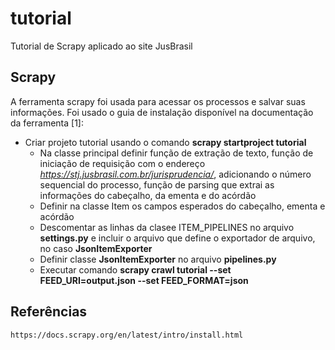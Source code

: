 # tutorial
Tutorial de Scrapy aplicado ao site JusBrasil

## Scrapy
A ferramenta scrapy foi usada para acessar os processos e salvar suas informações. 
Foi usado o guia de instalação disponível na documentação da ferramenta [1]: 
  * Criar projeto tutorial usando o comando **scrapy startproject tutorial** 
	* Na classe principal definir função de extração de texto, função de iniciação de requisição com o endereço *https://stj.jusbrasil.com.br/jurisprudencia/*, adicionando o número sequencial do processo, função de parsing que extrai as informações do cabeçalho, da ementa e do acórdão
	* Definir na classe Item os campos esperados do cabeçalho, ementa e acórdão
	* Descomentar as linhas da clasee ITEM_PIPELINES no arquivo **settings.py** e incluir o arquivo que define o exportador de arquivo, no caso **JsonItemExporter**
	* Definir classe **JsonItemExporter** no arquivo **pipelines.py** 
	* Executar comando **scrapy crawl tutorial --set FEED_URI=output.json --set FEED_FORMAT=json**

## Referências
	https://docs.scrapy.org/en/latest/intro/install.html
